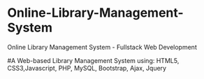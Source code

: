 # Online-Library-Management-System
Online Library Management System - Fullstack Web Development

#A Web-based Library Management System using:
HTML5, CSS3,Javascript, PHP, MySQL, Bootstrap, Ajax, Jquery
